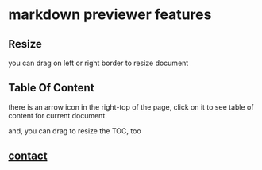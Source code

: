 # markdown previewer features

## Resize

you can drag on left or right border to resize document

## Table Of Content

there is an arrow icon in the right-top of the page, click on it to see table of content for current document.

and, you can drag to resize the TOC, too

## [contact](contact)


